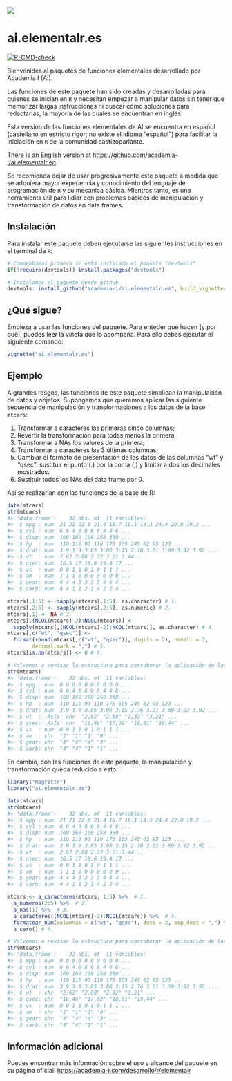 
<!-- README.md is generated from README.Rmd. Please edit that file -->

![](https://dl.dropboxusercontent.com/s/6fk9lj2wq3h4jkl/Logo%20Vertical.jpg)

# ai.elementalr.es

<!-- badges: start -->

[![R-CMD-check](https://github.com/academia-i/ai.elementalr.es/workflows/R-CMD-check/badge.svg)](https://github.com/academia-i/ai.elementalr.es/actions)
<!-- badges: end -->

Bienvenides al paquetes de funciones elementales desarrollado por
Academia I (AI).

Las funciones de este paquete han sido creadas y desarrolladas para
quienes se inician en `R` y necesitan empezar a manipular datos sin
tener que memorizar largas instrucciones ni buscar cómo soluciones para
redactarlas, la mayoría de las cuales se encuentran en inglés.

Esta versión de las funciones elementales de AI se encuentra en español
(castellano en estricto rigor; no existe el idioma “español”) para
facilitar la iniciación en `R` de la comunidad castizoparlante.

There is an English version at
<https://github.com/academia-i/ai.elementalr.en>.

Se recomienda dejar de usar progresivamente este paquete a medida que se
adquiera mayor experiencia y conocimiento del lenguaje de programación
de `R` y su mecánica básica. Mientras tanto, es una herramienta útil
para lidiar con problemas básicos de manipulación y transformación de
datos en data frames.

## Instalación

Para instalar este paquete deben ejecutarse las siguientes instrucciones
en el terminal de `R`:

``` r
# Comprobamos primero si está instalado el paquete "devtools"
if(!require(devtools)) install.packages("devtools")

# Instalamos el paquete desde github
devtools::install_github("academia-i/ai.elementalr.es", build_vignettes = TRUE)
```

## ¿Qué sigue?

Empieza a usar las funciones del paquete. Para enteder qué hacen (y por
qué), puedes leer la viñeta que lo acompaña. Para ello debes ejecutar el
siguiente comando:

``` r
vignette("ai.elementalr.es")
```

## Ejemplo

A grandes rasgos, las funciones de este paquete simplican la
manipulación de datos y objetos. Supongamos que queremos aplicar las
siguiente secuencia de manipulación y transformaciones a los datos de la
base `mtcars`:

1.  Transformar a caracteres las primeras cinco columnas;
2.  Revertir la transformación para todas menos la primera;
3.  Transformar a NAs los valores de la primera;
4.  Transformar a caracteres las 3 últimas columnas;
5.  Cambiar el formato de presentación de los datos de las columnas “wt”
    y “qsec”: sustituir el punto (.) por la coma (,) y limitar a dos los
    decimales mostrados.
6.  Sustituir todos los NAs del data frame por 0.

Así se realizarían con las funciones de la base de R:

``` r
data(mtcars)
str(mtcars)
#> 'data.frame':    32 obs. of  11 variables:
#>  $ mpg : num  21 21 22.8 21.4 18.7 18.1 14.3 24.4 22.8 19.2 ...
#>  $ cyl : num  6 6 4 6 8 6 8 4 4 6 ...
#>  $ disp: num  160 160 108 258 360 ...
#>  $ hp  : num  110 110 93 110 175 105 245 62 95 123 ...
#>  $ drat: num  3.9 3.9 3.85 3.08 3.15 2.76 3.21 3.69 3.92 3.92 ...
#>  $ wt  : num  2.62 2.88 2.32 3.21 3.44 ...
#>  $ qsec: num  16.5 17 18.6 19.4 17 ...
#>  $ vs  : num  0 0 1 1 0 1 0 1 1 1 ...
#>  $ am  : num  1 1 1 0 0 0 0 0 0 0 ...
#>  $ gear: num  4 4 4 3 3 3 3 4 4 4 ...
#>  $ carb: num  4 4 1 1 2 1 4 2 2 4 ...

mtcars[,1:5] <- sapply(mtcars[,1:5], as.character) # 1. 
mtcars[,2:5] <- sapply(mtcars[,2:5], as.numeric) # 2.
mtcars[,1] <- NA # 3.
mtcars[,(NCOL(mtcars)-2):NCOL(mtcars)] <-
  sapply(mtcars[,(NCOL(mtcars)-2):NCOL(mtcars)], as.character) # 4.
mtcars[,c("wt", "qsec")] <- 
  format(round(mtcars[,c("wt", "qsec")], digits = 2), nsmall = 2,
        decimal.mark = ",") # 5.
mtcars[is.na(mtcars)] <- 0 # 6.

# Volvemos a revisar la estructura para corroborar la aplicación de las transformaciones
str(mtcars)
#> 'data.frame':    32 obs. of  11 variables:
#>  $ mpg : num  0 0 0 0 0 0 0 0 0 0 ...
#>  $ cyl : num  6 6 4 6 8 6 8 4 4 6 ...
#>  $ disp: num  160 160 108 258 360 ...
#>  $ hp  : num  110 110 93 110 175 105 245 62 95 123 ...
#>  $ drat: num  3.9 3.9 3.85 3.08 3.15 2.76 3.21 3.69 3.92 3.92 ...
#>  $ wt  : 'AsIs' chr  "2,62" "2,88" "2,32" "3,21" ...
#>  $ qsec: 'AsIs' chr  "16,46" "17,02" "18,61" "19,44" ...
#>  $ vs  : num  0 0 1 1 0 1 0 1 1 1 ...
#>  $ am  : chr  "1" "1" "1" "0" ...
#>  $ gear: chr  "4" "4" "4" "3" ...
#>  $ carb: chr  "4" "4" "1" "1" ...
```

En cambio, con las funciones de este paquete, la manipulación y
transformación queda reducido a esto:

``` r
library("magrittr")
library("ai.elementalr.es")

data(mtcars)
str(mtcars)
#> 'data.frame':    32 obs. of  11 variables:
#>  $ mpg : num  21 21 22.8 21.4 18.7 18.1 14.3 24.4 22.8 19.2 ...
#>  $ cyl : num  6 6 4 6 8 6 8 4 4 6 ...
#>  $ disp: num  160 160 108 258 360 ...
#>  $ hp  : num  110 110 93 110 175 105 245 62 95 123 ...
#>  $ drat: num  3.9 3.9 3.85 3.08 3.15 2.76 3.21 3.69 3.92 3.92 ...
#>  $ wt  : num  2.62 2.88 2.32 3.21 3.44 ...
#>  $ qsec: num  16.5 17 18.6 19.4 17 ...
#>  $ vs  : num  0 0 1 1 0 1 0 1 1 1 ...
#>  $ am  : num  1 1 1 0 0 0 0 0 0 0 ...
#>  $ gear: num  4 4 4 3 3 3 3 4 4 4 ...
#>  $ carb: num  4 4 1 1 2 1 4 2 2 4 ...

mtcars <- a_caracteres(mtcars, 1:5) %>%  # 1.
  a_numeros(2:5) %>%  # 2.
  a_nas(1) %>%  # 3.
  a_caracteres((NCOL(mtcars)-2):NCOL(mtcars)) %>%  # 4. 
  formatear_num(columnas = c("wt", "qsec"), decs = 2, sep_decs = ",") %>% # 5.
  a_cero() # 6.

# Volvemos a revisar la estructura para corroborar la aplicación de las transformaciones
str(mtcars)
#> 'data.frame':    32 obs. of  11 variables:
#>  $ mpg : num  0 0 0 0 0 0 0 0 0 0 ...
#>  $ cyl : num  6 6 4 6 8 6 8 4 4 6 ...
#>  $ disp: num  160 160 108 258 360 ...
#>  $ hp  : num  110 110 93 110 175 105 245 62 95 123 ...
#>  $ drat: num  3.9 3.9 3.85 3.08 3.15 2.76 3.21 3.69 3.92 3.92 ...
#>  $ wt  : chr  "2,62" "2,88" "2,32" "3,21" ...
#>  $ qsec: chr  "16,46" "17,02" "18,61" "19,44" ...
#>  $ vs  : num  0 0 1 1 0 1 0 1 1 1 ...
#>  $ am  : chr  "1" "1" "1" "0" ...
#>  $ gear: chr  "4" "4" "4" "3" ...
#>  $ carb: chr  "4" "4" "1" "1" ...
```

## Información adicional

Puedes encontrar más información sobre el uso y alcance del paquete en
su página oficial: <https://academia-i.com/desarrollo/r/elementalr>
